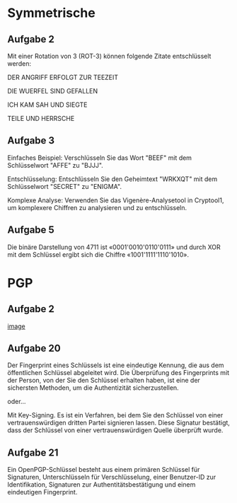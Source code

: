 # Symmetrische

## Aufgabe 2

Mit einer Rotation von 3 (ROT-3) können folgende Zitate entschlüsselt werden:

DER ANGRIFF ERFOLGT ZUR TEEZEIT

DIE WUERFEL SIND GEFALLEN

ICH KAM SAH UND SIEGTE

TEILE UND HERRSCHE

## Aufgabe 3

Einfaches Beispiel: Verschlüsseln Sie das Wort "BEEF" mit dem Schlüsselwort "AFFE" zu "BJJJ".

Entschlüsselung: Entschlüsseln Sie den Geheimtext "WRKXQT" mit dem Schlüsselwort "SECRET" zu "ENIGMA".

Komplexe Analyse: Verwenden Sie das Vigenère-Analysetool in Cryptool1, um komplexere Chiffren zu analysieren und zu entschlüsseln.

## Aufgabe 5

Die binäre Darstellung von 4711 ist «0001'0010'0110'0111» und durch XOR mit dem Schlüssel ergibt sich die Chiffre «1001'1111'1110'1010».

# PGP

## Aufgabe 2

[image](./Screenshot%202024-06-24%20110138.jpg)

## Aufgabe 20

Der Fingerprint eines Schlüssels ist eine eindeutige Kennung, die aus dem öffentlichen Schlüssel abgeleitet wird. Die Überprüfung des Fingerprints mit der Person, von der Sie den Schlüssel erhalten haben, ist eine der sichersten Methoden, um die Authentizität sicherzustellen.

oder...

Mit Key-Signing. Es ist ein Verfahren, bei dem Sie den Schlüssel von einer vertrauenswürdigen dritten Partei signieren lassen. Diese Signatur bestätigt, dass der Schlüssel von einer vertrauenswürdigen Quelle überprüft wurde.

## Aufgabe 21

Ein OpenPGP-Schlüssel besteht aus einem primären Schlüssel für Signaturen, Unterschlüsseln für Verschlüsselung, einer Benutzer-ID zur Identifikation, Signaturen zur Authentitätsbestätigung und einem eindeutigen Fingerprint.

